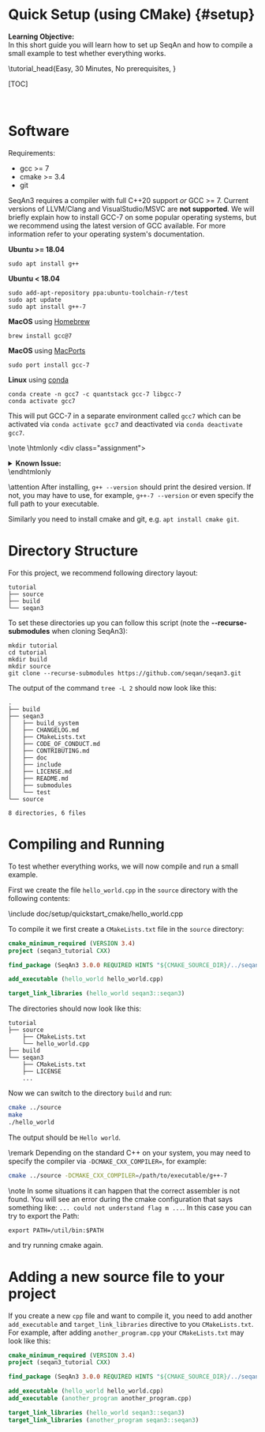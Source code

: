 # Quick Setup (using CMake) {#setup}

<b>Learning Objective:</b><br>
In this short guide you will learn how to set up SeqAn and how to compile a small example to test whether everything
works.

\tutorial_head{Easy, 30 Minutes, No prerequisites, }

[TOC]

<br>

# Software
Requirements:
  - gcc >= 7
  - cmake >= 3.4
  - git

SeqAn3 requires a compiler with full C++20 support *or* GCC >= 7. Current versions of LLVM/Clang and VisualStudio/MSVC are **not supported**.
We will briefly explain how to install GCC-7 on some popular operating systems, but we recommend using the latest version of GCC available. For more information refer to your operating system's documentation.

**Ubuntu >= 18.04**
```
sudo apt install g++
```
**Ubuntu < 18.04**
```
sudo add-apt-repository ppa:ubuntu-toolchain-r/test
sudo apt update
sudo apt install g++-7
```
**MacOS** using [Homebrew](https://brew.sh/)
```
brew install gcc@7
```

**MacOS** using [MacPorts](https://www.macports.org/)
```
sudo port install gcc-7
```

**Linux** using [conda](https://conda.io)
```
conda create -n gcc7 -c quantstack gcc-7 libgcc-7
conda activate gcc7
```
This will put GCC-7 in a separate environment called `gcc7` which can be activated via `conda activate gcc7` and deactivated via `conda deactivate gcc7`.

\note \htmlonly <div class=\"assignment\"> <details><summary><b>Known Issue:</b></summary> \endhtmlonly If you encounter the error <code>/usr/lib/x86_64-linux-gnu/libstdc++.so.6: version 'CXXABI_1.3.11' not found</code>, you have to set the LD_LIBRARY_PATH:
```
export LD_LIBRARY_PATH=/home/user/miniconda3/envs/gcc7/lib/
```
where `/home/user/miniconda3/` is the path to your conda installation. \htmlonly </details> </div> \endhtmlonly

\attention After installing, `g++ --version` should print the desired version. If not, you may have to use, for example, `g++-7 --version` or even specify the full path to your executable.

Similarly you need to install cmake and git, e.g. `apt install cmake git`.

# Directory Structure
For this project, we recommend following directory layout:

```
tutorial
├── source
├── build
└── seqan3
```

To set these directories up you can follow this script (note the <b>\--recurse-submodules</b> when cloning SeqAn3):
```
mkdir tutorial
cd tutorial
mkdir build
mkdir source
git clone --recurse-submodules https://github.com/seqan/seqan3.git
```

The output of the command ``` tree -L 2 ``` should now look like this:
```
.
├── build
├── seqan3
│   ├── build_system
│   ├── CHANGELOG.md
│   ├── CMakeLists.txt
│   ├── CODE_OF_CONDUCT.md
│   ├── CONTRIBUTING.md
│   ├── doc
│   ├── include
│   ├── LICENSE.md
│   ├── README.md
│   ├── submodules
│   └── test
└── source

8 directories, 6 files
```

# Compiling and Running

To test whether everything works, we will now compile and run a small example.

First we create the file `hello_world.cpp` in the `source` directory with the following contents:

\include doc/setup/quickstart_cmake/hello_world.cpp

To compile it we first create a `CMakeLists.txt` file in the `source` directory:

```cmake
cmake_minimum_required (VERSION 3.4)
project (seqan3_tutorial CXX)

find_package (SeqAn3 3.0.0 REQUIRED HINTS "${CMAKE_SOURCE_DIR}/../seqan3/build_system")

add_executable (hello_world hello_world.cpp)

target_link_libraries (hello_world seqan3::seqan3)
```

The directories should now look like this:

```
tutorial
├── source
    ├── CMakeLists.txt
    └── hello_world.cpp
├── build
└── seqan3
    ├── CMakeLists.txt
    ├── LICENSE
    ...
```

Now we can switch to the directory `build` and run:

```bash
cmake ../source
make
./hello_world
```

The output should be `Hello world`.

\remark Depending on the standard C++ on your system, you may need to specify the compiler via `-DCMAKE_CXX_COMPILER=`, for example:
```bash
cmake ../source -DCMAKE_CXX_COMPILER=/path/to/executable/g++-7
```

\note In some situations it can happen that the correct assembler is not found.
You will see an error during the cmake configuration that says something like: `... could not understand flag m ...`.
In this case you can try to export the Path:
```
export PATH=/util/bin:$PATH
```
and try running cmake again.

# Adding a new source file to your project

If you create a new `cpp` file and want to compile it, you need to add another `add_executable` and
`target_link_libraries` directive to you `CMakeLists.txt`.
For example, after adding `another_program.cpp` your `CMakeLists.txt` may look like this:
```cmake
cmake_minimum_required (VERSION 3.4)
project (seqan3_tutorial CXX)

find_package (SeqAn3 3.0.0 REQUIRED HINTS "${CMAKE_SOURCE_DIR}/../seqan3/build_system")

add_executable (hello_world hello_world.cpp)
add_executable (another_program another_program.cpp)

target_link_libraries (hello_world seqan3::seqan3)
target_link_libraries (another_program seqan3::seqan3)
```
